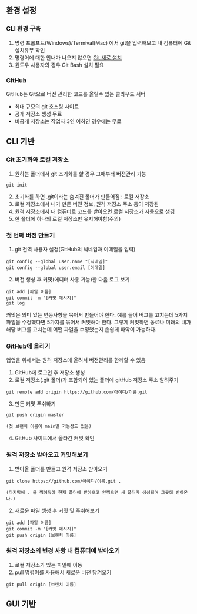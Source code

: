 ## 환경 설정

### CLI 환경 구축

1. 명령 프롬프트(Windows)/Termival(Mac) 에서 git을 입력해보고 내 컴퓨터에 Git 설치유무 확인
2. 명령어에 대한 안내가 나오지 않으면 [Git 새로 설치](https://git-scm.com/downloads)
3. 윈도우 사용자의 경우 Git Bash 설치 필요

### GitHub

GitHub는 Git으로 버전 관리한 코드를 올릴수 있는 클라우드 서버
* 최대 규모의 git 호스팅 사이트
* 공개 저장소 생성 무료
* 비공개 저장소는 작업자 3인 이하인 경우에는 무료

## CLI 기반

### Git 초기화와 로컬 저장소

1. 원하는 폴더에서 git 초기화를 할 경우 그때부터 버전관리 가능
```
git init
```
2. 초기화를 하면 .git이라는 숨겨진 폴더가 만들어짐 : 로컬 저장소
3. 로컬 저장소에서 내가 만든 버전 정보, 원격 저장소 주소 등이 저장됨
4. 원격 저장소에서 내 컴퓨터로 코드를 받아오면 로컬 저장소가 자동으로 생김
5. 한 폴더에 하나의 로컬 저장소만 유지해야함(주의)

### 첫 번째 버전 만들기

1. git 전역 사용자 설정(GitHub의 닉네임과 이메일을 입력)
```
git config --global user.name "[닉네임]"
git config --global user.email [이메일]
```
2. 버전 생성 후 커밋(에디터 사용 가능)한 다음 로그 보기
```
git add [파일 이름]
git commit -m "[커밋 메시지]"
git log
```

커밋은 의미 있는 변동사항을 묶어서 만들어야 한다. 예를 들어 버그를 고치는데 5가지 파일을 수정했다면 5가지를 묶어서 커밋해야 한다.
그렇게 커밋하면 동료나 미래의 내가 해당 버그를 고치는데 어떤 파일을 수정했는지 손쉽게 파악이 가능하다.

### GitHub에 올리기

협업을 위해서는 원격 저장소에 올려서 버전관리를 함께할 수 있음

1. GitHub에 로그인 후 저장소 생성
2. 로컬 저장소(.git 폴더)가 포함되어 있는 폴더에 gitHub 저장소 주소 알려주기
```
git remote add origin https://github.com/아이디/이름.git
```
3. 만든 커밋 푸쉬하기
```
git push origin master

(첫 브랜치 이름이 main일 가능성도 있음)
```
4. GitHub 사이트에서 올라간 커밋 확인

### 원격 저장소 받아오고 커밋해보기

1. 받아올 폴더를 만들고 원격 저장소 받아오기
```
git clone https://github.com/아이디/이름.git .

(마지막에 . 을 찍어줘야 현재 폴더에 받아오고 안찍으면 새 폴더가 생성되며 그곳에 받아온다.)
```
2. 새로운 파일 생성 후 커밋 및 푸쉬해보기
```
git add [파일 이름]
git commit -m "[커밋 메시지]"
git push origin [브랜치 이름]
```

### 원격 저장소의 변경 사항 내 컴퓨터에 받아오기

1. 로컬 저장소가 있는 파일에 이동
2. pull 명령어를 사용해서 새로운 버전 당겨오기
```
git pull origin [브랜치 이름]
```

## GUI 기반
  
